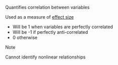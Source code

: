 
Quantifies correlation between variables

Used as a measure of [effect size](Effect%20Size.md)

- Will be 1 when variables are perfectly correlated
- Will be -1 if perfectly anti-correlated
- 0 otherwise

> [!note]
> Cannot identify nonlinear relationships
